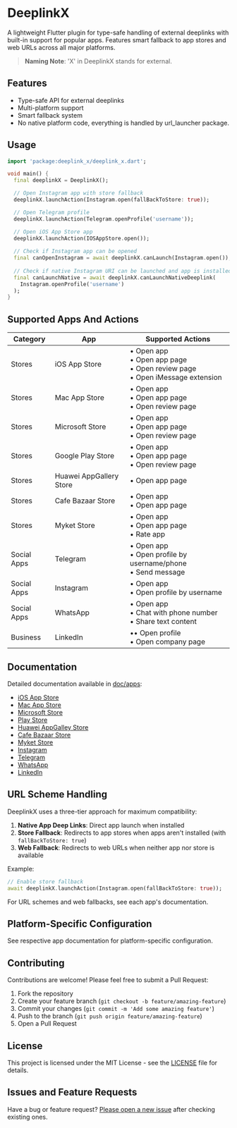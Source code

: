 # DeeplinkX

A lightweight Flutter plugin for type-safe handling of external deeplinks with built-in support for popular apps. Features smart fallback to app stores and web URLs across all major platforms.

> **Naming Note**: 'X' in DeeplinkX stands for external.

## Features

- Type-safe API for external deeplinks
- Multi-platform support
- Smart fallback system
- No native platform code, everything is handled by url_launcher package.

## Usage

```dart
import 'package:deeplink_x/deeplink_x.dart';

void main() {
  final deeplinkX = DeeplinkX();

  // Open Instagram app with store fallback
  deeplinkX.launchAction(Instagram.open(fallBackToStore: true));

  // Open Telegram profile
  deeplinkX.launchAction(Telegram.openProfile('username'));

  // Open iOS App Store app
  deeplinkX.launchAction(IOSAppStore.open());
  
  // Check if Instagram app can be opened
  final canOpenInstagram = await deeplinkX.canLaunch(Instagram.open());
  
  // Check if native Instagram URI can be launched and app is installed
  final canLaunchNative = await deeplinkX.canLaunchNativeDeeplink(
    Instagram.openProfile('username')
  );
}
```

## Supported Apps And Actions

| Category    | App                     | Supported Actions                                                                |
| ----------- | ----------------------- | -------------------------------------------------------------------------------- |
| Stores      | iOS App Store           | • Open app<br>• Open app page<br>• Open review page<br>• Open iMessage extension |
| Stores      | Mac App Store           | • Open app<br>• Open app page<br>• Open review page                              |
| Stores      | Microsoft Store         | • Open app<br>• Open app page<br>• Open review page                              |
| Stores      | Google Play Store       | • Open app<br>• Open app page<br>• Open review page                              |
| Stores      | Huawei AppGallery Store | • Open app page                                                                  |
| Stores      | Cafe Bazaar Store       | • Open app<br>• Open app page                                                    |
| Stores      | Myket Store             | • Open app<br>• Open app page<br>• Rate app                                      |
| Social Apps | Telegram                | • Open app<br>• Open profile by username/phone<br>• Send message                 |
| Social Apps | Instagram               | • Open app<br>• Open profile by username                                         |
| Social Apps | WhatsApp                | • Open app<br>• Chat with phone number<br>• Share text content                   |
| Business    | LinkedIn                | •• Open profile<br>• Open company page                                           |

## Documentation

Detailed documentation available in [doc/apps](doc/apps):

- [iOS App Store](doc/apps/stores/ios_app_store.md)
- [Mac App Store](doc/apps/stores/mac_app_store.md)
- [Microsoft Store](doc/apps/stores/microsoft_store.md)
- [Play Store](doc/apps/stores/play_store.md)
- [Huawei AppGalley Store](doc/apps/stores/huawei_app_gallery_store.md)
- [Cafe Bazaar Store](doc/apps/stores/cafe_bazaar_store.md)
- [Myket Store](doc/apps/stores/myket_store.md)
- [Instagram](doc/apps/instagram.md)
- [Telegram](doc/apps/telegram.md)
- [WhatsApp](doc/apps/whatsapp.md)
- [LinkedIn](doc/apps/linkedin.md)

## URL Scheme Handling

DeeplinkX uses a three-tier approach for maximum compatibility:

1. **Native App Deep Links**: Direct app launch when installed
2. **Store Fallback**: Redirects to app stores when apps aren't installed (with `fallBackToStore: true`)
3. **Web Fallback**: Redirects to web URLs when neither app nor store is available

Example:
```dart
// Enable store fallback
await deeplinkX.launchAction(Instagram.open(fallBackToStore: true));
```

For URL schemes and web fallbacks, see each app's documentation.

## Platform-Specific Configuration
See respective app documentation for platform-specific configuration.

## Contributing

Contributions are welcome! Please feel free to submit a Pull Request:

1. Fork the repository
2. Create your feature branch (`git checkout -b feature/amazing-feature`)
3. Commit your changes (`git commit -m 'Add some amazing feature'`)
4. Push to the branch (`git push origin feature/amazing-feature`)
5. Open a Pull Request

## License

This project is licensed under the MIT License - see the [LICENSE](LICENSE) file for details.

## Issues and Feature Requests

Have a bug or feature request? [Please open a new issue](https://github.com/ParhamHatan/DeeplinkX/issues) after checking existing ones.